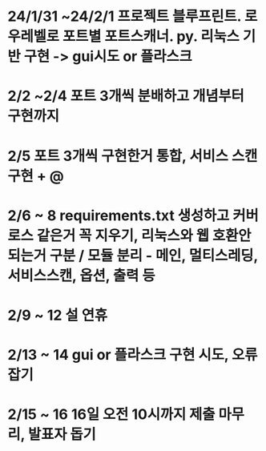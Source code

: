 # 24/1/31 ~24/2/1 프로젝트 블루프린트. 로우레벨로 포트별 포트스캐너. py. 리눅스 기반 구현 -> gui시도 or 플라스크  
# 2/2 ~2/4 포트 3개씩 분배하고 개념부터 구현까지
# 2/5 포트 3개씩 구현한거 통합, 서비스 스캔 구현 + @
# 2/6 ~ 8 requirements.txt 생성하고 커버로스 같은거 꼭 지우기, 리눅스와 웹 호환안되는거 구분 / 모듈 분리 - 메인, 멀티스레딩, 서비스스캔, 옵션, 출력 등  
# 2/9 ~ 12 설 연휴 
# 2/13 ~ 14 gui or 플라스크 구현 시도, 오류잡기
# 2/15 ~ 16 16일 오전 10시까지 제출 마무리, 발표자 돕기 
